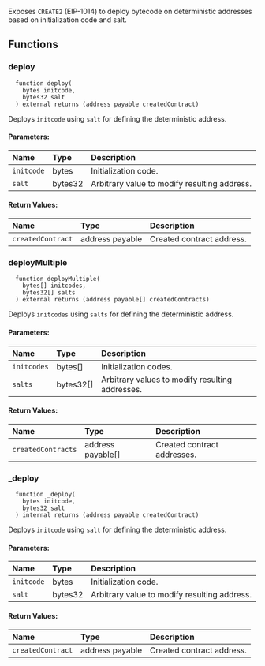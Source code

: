 Exposes `CREATE2` (EIP-1014) to deploy bytecode on deterministic addresses based on initialization code and salt.



## Functions
### deploy
```solidity
  function deploy(
    bytes initcode,
    bytes32 salt
  ) external returns (address payable createdContract)
```
Deploys `initcode` using `salt` for defining the deterministic address.


#### Parameters:
| Name | Type | Description                                                          |
| :--- | :--- | :------------------------------------------------------------------- |
|`initcode` | bytes | Initialization code.
|`salt` | bytes32 | Arbitrary value to modify resulting address.

#### Return Values:
| Name                           | Type          | Description                                                                  |
| :----------------------------- | :------------ | :--------------------------------------------------------------------------- |
|`createdContract`| address payable | Created contract address.
### deployMultiple
```solidity
  function deployMultiple(
    bytes[] initcodes,
    bytes32[] salts
  ) external returns (address payable[] createdContracts)
```
Deploys `initcodes` using `salts` for defining the deterministic address.


#### Parameters:
| Name | Type | Description                                                          |
| :--- | :--- | :------------------------------------------------------------------- |
|`initcodes` | bytes[] | Initialization codes.
|`salts` | bytes32[] | Arbitrary values to modify resulting addresses.

#### Return Values:
| Name                           | Type          | Description                                                                  |
| :----------------------------- | :------------ | :--------------------------------------------------------------------------- |
|`createdContracts`| address payable[] | Created contract addresses.
### _deploy
```solidity
  function _deploy(
    bytes initcode,
    bytes32 salt
  ) internal returns (address payable createdContract)
```
Deploys `initcode` using `salt` for defining the deterministic address.


#### Parameters:
| Name | Type | Description                                                          |
| :--- | :--- | :------------------------------------------------------------------- |
|`initcode` | bytes | Initialization code.
|`salt` | bytes32 | Arbitrary value to modify resulting address.

#### Return Values:
| Name                           | Type          | Description                                                                  |
| :----------------------------- | :------------ | :--------------------------------------------------------------------------- |
|`createdContract`| address payable | Created contract address.
